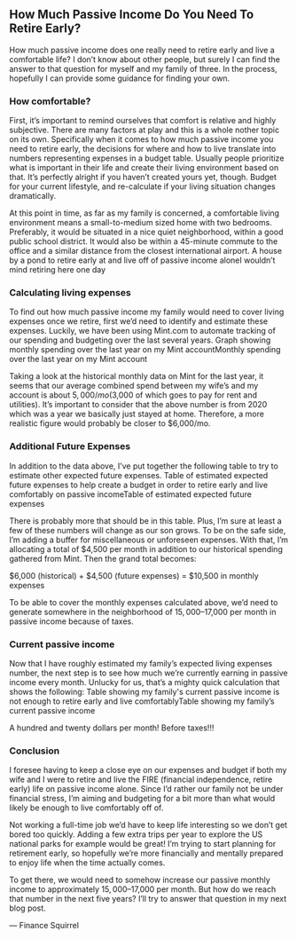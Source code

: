 ## How Much Passive Income Do You Need To Retire Early?

How much passive income does one really need to retire early and live a comfortable life? I don’t know about other people, but surely I can find the answer to that question for myself and my family of three. In the process, hopefully I can provide some guidance for finding your own.

### How comfortable?

First, it’s important to remind ourselves that comfort is relative and highly subjective. There are many factors at play and this is a whole nother topic on its own. Specifically when it comes to how much passive income you need to retire early, the decisions for where and how to live translate into numbers representing expenses in a budget table. Usually people prioritize what is important in their life and create their living environment based on that. It’s perfectly alright if you haven’t created yours yet, though. Budget for your current lifestyle, and re-calculate if your living situation changes dramatically.

At this point in time, as far as my family is concerned, a comfortable living environment means a small-to-medium sized home with two bedrooms. Preferably, it would be situated in a nice quiet neighborhood, within a good public school district. It would also be within a 45-minute commute to the office and a similar distance from the closest international airport.
A house by a pond to retire early at and live off of passive income aloneI wouldn’t mind retiring here one day

### Calculating living expenses

To find out how much passive income my family would need to cover living expenses once we retire, first we’d need to identify and estimate these expenses. Luckily, we have been using Mint.com to automate tracking of our spending and budgeting over the last several years.
Graph showing monthly spending over the last year on my Mint accountMonthly spending over the last year on my Mint account

Taking a look at the historical monthly data on Mint for the last year, it seems that our average combined spend between my wife’s and my account is about $5,000/mo ($3,000 of which goes to pay for rent and utilities). It’s important to consider that the above number is from 2020 which was a year we basically just stayed at home. Therefore, a more realistic figure would probably be closer to $6,000/mo.

### Additional Future Expenses

In addition to the data above, I’ve put together the following table to try to estimate other expected future expenses.
Table of estimated expected future expenses to help create a budget in order to retire early and live comfortably on passive incomeTable of estimated expected future expenses

There is probably more that should be in this table. Plus, I’m sure at least a few of these numbers will change as our son grows. To be on the safe side, I’m adding a buffer for miscellaneous or unforeseen expenses. With that, I’m allocating a total of $4,500 per month in addition to our historical spending gathered from Mint. Then the grand total becomes:

$6,000 (historical) + $4,500 (future expenses) = $10,500 in monthly expenses

To be able to cover the monthly expenses calculated above, we’d need to generate somewhere in the neighborhood of $15,000–$17,000 per month in passive income because of taxes.

### Current passive income

Now that I have roughly estimated my family’s expected living expenses number, the next step is to see how much we’re currently earning in passive income every month. Unlucky for us, that’s a mighty quick calculation that shows the following:
Table showing my family's current passive income is not enough to retire early and live comfortablyTable showing my family’s current passive income

A hundred and twenty dollars per month! Before taxes!!!

### Conclusion

I foresee having to keep a close eye on our expenses and budget if both my wife and I were to retire and live the FIRE (financial independence, retire early) life on passive income alone. Since I’d rather our family not be under financial stress, I’m aiming and budgeting for a bit more than what would likely be enough to live comfortably off of.

Not working a full-time job we’d have to keep life interesting so we don’t get bored too quickly. Adding a few extra trips per year to explore the US national parks for example would be great! I’m trying to start planning for retirement early, so hopefully we’re more financially and mentally prepared to enjoy life when the time actually comes.

To get there, we would need to somehow increase our passive monthly income to approximately $15,000–$17,000 per month. But how do we reach that number in the next five years? I’ll try to answer that question in my next blog post.

— Finance Squirrel
